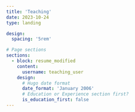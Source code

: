```yaml
---
title: 'Teaching'
date: 2023-10-24
type: landing

design:
  spacing: '5rem'

# Page sections
sections:
  - block: resume_modified
    content:
      username: teaching_user
    design:
      # Hugo date format
      date_format: 'January 2006'
      # Education or Experience section first?
      is_education_first: false
---
```

